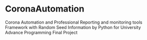 # CoronaAutomation
Corona Automation and Professional Reporting and monitoring tools Framework with Random Seed Information by Python for University Advance Programming Final Project
